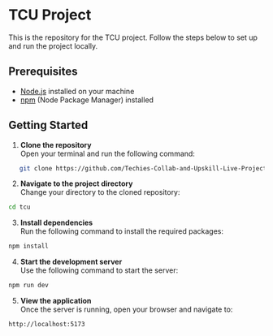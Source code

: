 
# TCU Project

This is the repository for the TCU project. Follow the steps below to set up and run the project locally.

## Prerequisites

- [Node.js](https://nodejs.org/) installed on your machine
- [npm](https://www.npmjs.com/) (Node Package Manager) installed

## Getting Started

1. **Clone the repository**  
   Open your terminal and run the following command:
```bash
   git clone https://github.com/Techies-Collab-and-Upskill-Live-Project/tcu.git
```

2. **Navigate to the project directory**  
Change your directory to the cloned repository:
```bash
cd tcu
```
3. **Install dependencies**  
Run the following command to install the required packages:
```bash
npm install
```

4. **Start the development server**  
Use the following command to start the server:
```bash
npm run dev
```

5. **View the application**  
Once the server is running, open your browser and navigate to:
```arduino
http://localhost:5173
```